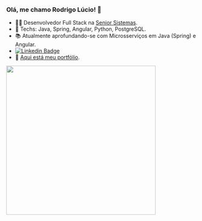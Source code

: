 ### Olá, me chamo Rodrigo Lúcio! 👋

- :man_technologist: Desenvolvedor Full Stack na <a href="https://www.senior.com.br/" target="_blank">Senior Sistemas</a>.    
- :rocket: Techs: Java, Spring, Angular, Python, PostgreSQL.
- :books: Atualmente aprofundando-se com Microsserviços em Java (Spring) e Angular.
- [![Linkedin Badge](https://img.shields.io/badge/-LinkedIn-blue?style=flat-square&logo=Linkedin&logoColor=white&link=https://www.linkedin.com/in/rodrigo-lucio/)](https://www.linkedin.com/in/rodrigo-lucio/)
- :blue_book: <a href="https://rodrigo-lucio.github.io/" target="_blank">Aqui está meu portfólio</a>.
<img width="396px" align="left" src="https://github-readme-stats.vercel.app/api/top-langs/?username=rodrigo-lucio&theme=dark&layout=compact"/>

